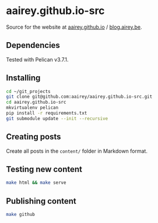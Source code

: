 # aairey.github.io-src
Source for the website at [aairey.github.io](http://aairey.github.io) / [blog.airey.be](https://blog.airey.be/).

## Dependencies

Tested with Pelican v3.7.1.

## Installing

```bash
cd ~/git_projects
git clone git@github.com:aairey/aairey.github.io-src.git
cd aairey.github.io-src
mkvirtualenv pelican
pip install -r requirements.txt
git submodule update --init --recursive
```

## Creating posts

Create all posts in the `content/` folder in Markdown format.

## Testing new content

```bash
make html && make serve
```

## Publishing content

```bash
make github
```
